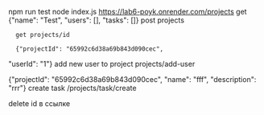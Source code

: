 npm run test
node index.js
https://lab6-poyk.onrender.com/projects get
{"name": "Test",
      "users": [],
      "tasks": []}  post projects

      get projects/id

      {"projectId": "65992c6d38a69b843d090cec",
"userId": "1"} add new user to project
projects/add-user

{"projectId": "65992c6d38a69b843d090cec",
"name": "fff",
"description": "rrr"}
create task 
/projects/task/create

delete id в ссылке